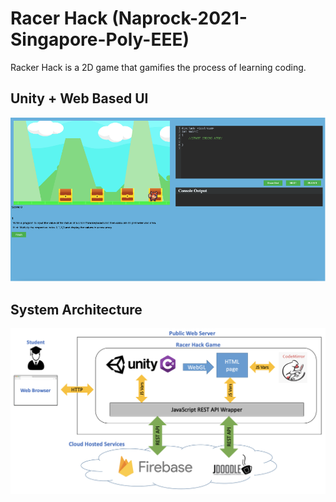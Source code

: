 # Racer Hack (Naprock-2021-Singapore-Poly-EEE)

Racker Hack is a 2D game that gamifies the process of learning coding.

## Unity + Web Based UI
![Racer Hack UI](https://github.com/christopher-sherman/Racer-Hack/blob/main/Racer%20Hack%20UI.png)

## System Architecture
![RacerHack System Architecture](https://github.com/christopher-sherman/Racer-Hack/blob/main/RacerHack_System_Architecture.png)



